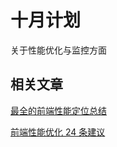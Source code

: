 # 十月计划
关于性能优化与监控方面

## 相关文章

[最全的前端性能定位总结](https://juejin.cn/post/7052918009555320839)

[前端性能优化 24 条建议](https://juejin.cn/post/6892994632968306702#comment)